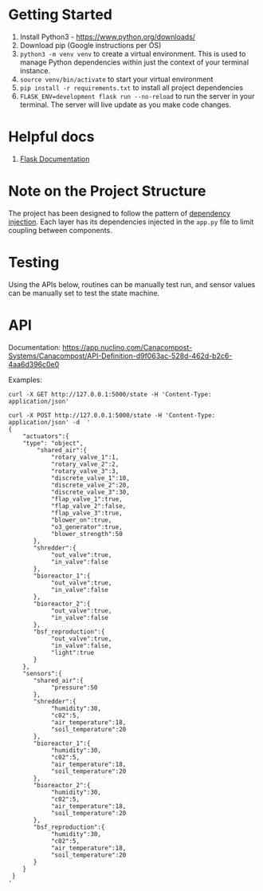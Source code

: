 # Getting Started 
1. Install Python3 - https://www.python.org/downloads/
2. Download pip (Google instructions per OS)
3. `python3 -m venv venv` to create a virtual environment. This is used to manage Python dependencies within just the context of your terminal instance. 
4. `source venv/bin/activate` to start your virtual environment 
5. `pip install -r requirements.txt` to install all project dependencies 
6. `FLASK_ENV=development flask run --no-reload` to run the server in your terminal. The server will live update as you make code changes. 

# Helpful docs 
1. [Flask Documentation](https://flask.palletsprojects.com/en/2.0.x/)

# Note on the Project Structure 
The project has been designed to follow the pattern of [dependency injection](https://en.wikipedia.org/wiki/Dependency_injection). Each layer has its dependencies injected in the `app.py` file to limit coupling between components. 

# Testing
Using the APIs below, routines can be manually test run, and sensor values can be manually set to test the state machine.

# API
Documentation: https://app.nuclino.com/Canacompost-Systems/Canacompost/API-Definition-d9f063ac-528d-462d-b2c6-4aa6d396c0e0

Examples: 
```
curl -X GET http://127.0.0.1:5000/state -H 'Content-Type: application/json' 
```
```
curl -X POST http://127.0.0.1:5000/state -H 'Content-Type: application/json' -d  '
{
    "actuators":{
    "type": "object",
        "shared_air":{
            "rotary_valve_1":1,
            "rotary_valve_2":2,
            "rotary_valve_3":3,
            "discrete_valve_1":10,
            "discrete_valve_2":20,
            "discrete_valve_3":30,
            "flap_valve_1":true,
            "flap_valve_2":false,
            "flap_valve_3":true,
            "blower_on":true,
            "o3_generator":true,
            "blower_strength":50
       },
       "shredder":{
            "out_valve":true,
            "in_valve":false
       },
       "bioreactor_1":{
            "out_valve":true,
            "in_valve":false
       },
       "bioreactor_2":{
            "out_valve":true,
            "in_valve":false
       },
       "bsf_reproduction":{
            "out_valve":true,
            "in_valve":false,
            "light":true
       }
    },
    "sensors":{
       "shared_air":{
            "pressure":50
       },
       "shredder":{
            "humidity":30,
            "c02":5,
            "air_temperature":18,
            "soil_temperature":20
       },
       "bioreactor_1":{
            "humidity":30,
            "c02":5,
            "air_temperature":18,
            "soil_temperature":20
       },
       "bioreactor_2":{
            "humidity":30,
            "c02":5,
            "air_temperature":18,
            "soil_temperature":20
       },
       "bsf_reproduction":{
            "humidity":30,
            "c02":5,
            "air_temperature":18,
            "soil_temperature":20
       }
    }
 }
'
```